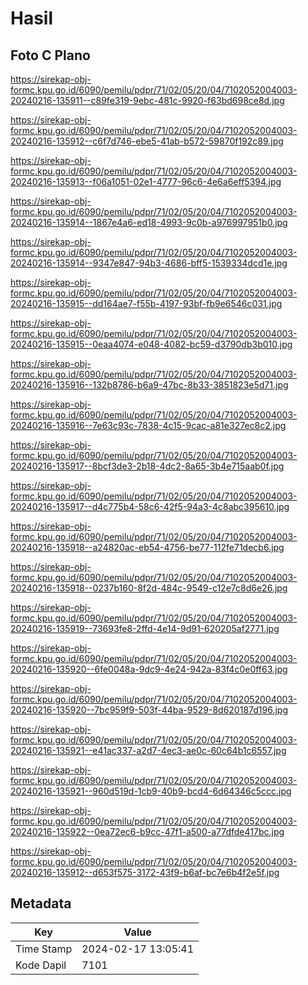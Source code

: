 # Hasil

## Foto C Plano

https://sirekap-obj-formc.kpu.go.id/6090/pemilu/pdpr/71/02/05/20/04/7102052004003-20240216-135911--c89fe319-9ebc-481c-9920-f63bd698ce8d.jpg

https://sirekap-obj-formc.kpu.go.id/6090/pemilu/pdpr/71/02/05/20/04/7102052004003-20240216-135912--c6f7d746-ebe5-41ab-b572-59870f192c89.jpg

https://sirekap-obj-formc.kpu.go.id/6090/pemilu/pdpr/71/02/05/20/04/7102052004003-20240216-135913--f06a1051-02e1-4777-96c6-4e6a6eff5394.jpg

https://sirekap-obj-formc.kpu.go.id/6090/pemilu/pdpr/71/02/05/20/04/7102052004003-20240216-135914--1867e4a6-ed18-4993-9c0b-a976997951b0.jpg

https://sirekap-obj-formc.kpu.go.id/6090/pemilu/pdpr/71/02/05/20/04/7102052004003-20240216-135914--9347e847-94b3-4686-bff5-1539334dcd1e.jpg

https://sirekap-obj-formc.kpu.go.id/6090/pemilu/pdpr/71/02/05/20/04/7102052004003-20240216-135915--dd164ae7-f55b-4197-93bf-fb9e6546c031.jpg

https://sirekap-obj-formc.kpu.go.id/6090/pemilu/pdpr/71/02/05/20/04/7102052004003-20240216-135915--0eaa4074-e048-4082-bc59-d3790db3b010.jpg

https://sirekap-obj-formc.kpu.go.id/6090/pemilu/pdpr/71/02/05/20/04/7102052004003-20240216-135916--132b8786-b6a9-47bc-8b33-3851823e5d71.jpg

https://sirekap-obj-formc.kpu.go.id/6090/pemilu/pdpr/71/02/05/20/04/7102052004003-20240216-135916--7e63c93c-7838-4c15-9cac-a81e327ec8c2.jpg

https://sirekap-obj-formc.kpu.go.id/6090/pemilu/pdpr/71/02/05/20/04/7102052004003-20240216-135917--8bcf3de3-2b18-4dc2-8a65-3b4e715aab0f.jpg

https://sirekap-obj-formc.kpu.go.id/6090/pemilu/pdpr/71/02/05/20/04/7102052004003-20240216-135917--d4c775b4-58c6-42f5-94a3-4c8abc395610.jpg

https://sirekap-obj-formc.kpu.go.id/6090/pemilu/pdpr/71/02/05/20/04/7102052004003-20240216-135918--a24820ac-eb54-4756-be77-112fe71decb6.jpg

https://sirekap-obj-formc.kpu.go.id/6090/pemilu/pdpr/71/02/05/20/04/7102052004003-20240216-135918--0237b160-8f2d-484c-9549-c12e7c8d6e26.jpg

https://sirekap-obj-formc.kpu.go.id/6090/pemilu/pdpr/71/02/05/20/04/7102052004003-20240216-135919--73693fe8-2ffd-4e14-9d91-620205af2771.jpg

https://sirekap-obj-formc.kpu.go.id/6090/pemilu/pdpr/71/02/05/20/04/7102052004003-20240216-135920--6fe0048a-9dc9-4e24-942a-83f4c0e0ff63.jpg

https://sirekap-obj-formc.kpu.go.id/6090/pemilu/pdpr/71/02/05/20/04/7102052004003-20240216-135920--7bc959f9-503f-44ba-9529-8d620187d196.jpg

https://sirekap-obj-formc.kpu.go.id/6090/pemilu/pdpr/71/02/05/20/04/7102052004003-20240216-135921--e41ac337-a2d7-4ec3-ae0c-60c64b1c6557.jpg

https://sirekap-obj-formc.kpu.go.id/6090/pemilu/pdpr/71/02/05/20/04/7102052004003-20240216-135921--960d519d-1cb9-40b9-bcd4-6d64346c5ccc.jpg

https://sirekap-obj-formc.kpu.go.id/6090/pemilu/pdpr/71/02/05/20/04/7102052004003-20240216-135922--0ea72ec6-b9cc-47f1-a500-a77dfde417bc.jpg

https://sirekap-obj-formc.kpu.go.id/6090/pemilu/pdpr/71/02/05/20/04/7102052004003-20240216-135912--d653f575-3172-43f9-b6af-bc7e6b4f2e5f.jpg


## Metadata

| Key        | Value               |
| ---------- | ------------------- |
| Time Stamp | 2024-02-17 13:05:41 |
| Kode Dapil | 7101                |



